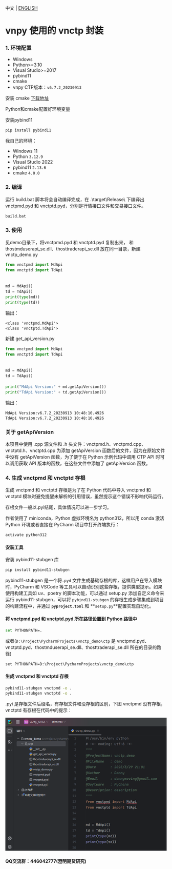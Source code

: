 中文 | [ENGLISH](README_EN.md)

# vnpy 使用的 vnctp 封装

### 1. 环境配置

- Windows
- Python>=3.10
- Visual Studio>=2017
- pybind11
- cmake
- vnpy CTP版本：`v6.7.2_20230913`

安装 cmake [下载地址](https://cmake.org/download/ )

Python和cmake配置好环境变量

安装pybind11

```bash
pip install pybind11
```

我自己的环境：

- Windows 11
- Python `3.12.9`
- Visual Studio 2022
- pybind11 `2.13.6`
- cmake `4.0.0`

### 2. 编译

运行 build.bat 脚本将会自动编译完成，在 .\target\Release\ 下编译出 vnctpmd.pyd 和 vnctptd.pyd，分别是行情接口文件和交易接口文件。

``` bash
build.bat
```

### 3. 使用

见demo目录下，将vnctpmd.pyd 和 vnctptd.pyd 复制出来， 和 thostmduserapi_se.dll、thosttraderapi_se.dll 放在同一目录，新建vnctp_demo.py

```python
from vnctpmd import MdApi
from vnctptd import TdApi


md = MdApi()
td = TdApi()
print(type(md))
print(type(td))
```

输出：

```
<class 'vnctpmd.MdApi'>
<class 'vnctptd.TdApi'>
```

新建 get_api_version.py

```python
from vnctpmd import MdApi
from vnctptd import TdApi


md = MdApi()
td = TdApi()

print("MdApi Version:" + md.getApiVersion())
print("TdApi Version:" + td.getApiVersion())
```

输出：

```
MdApi Version:v6.7.2_20230913 10:48:10.4926
TdApi Version:v6.7.2_20230913 10:48:10.4926
```

### 关于 getApiVersion

本项目中使用 .cpp 源文件和 .h 头文件：vnctpmd.h、vnctpmd.cpp、vnctptd.h、vnctptd.cpp 为添加 getApiVersion 函数后的文件，因为在原始文件中没有 getApiVersion 函数，为了便于在 Python 示例代码中调用 CTP API 时可以调用获取 API 版本的函数，在这些文件中添加了 getApiVersion 函数。

### 4. 生成 vnctpmd 和 vnctptd 存根

生成 vnctpmd 和 vnctptd 存根是为了在 Python 代码中导入 vnctpmd 和 vnctptd 模块时避免提醒未解析的引用错误，虽然提示这个错误不影响代码运行。

存根文件一般以.pyi结尾，具体情况可以进一步学习。

作者使用了 miniconda，Python 虚拟环境名为 python312，所以用 conda 激活 Python 环境或者直接在 PyCharm 项目中打开终端执行：

```bash
activate python312
```

#### 安装工具

安装 pybind11-stubgen 库

```bash
pip install pybind11-stubgen
```

pybind11-stubgen 是一个将`.pyd` 文件生成基础存根的库，这样用户在导入模块时，PyCharm 和 VSCode 等工具可以自动识别这些存根，提供类型提示。如果使用构建工具如 uv、poetry 的脚本功能，可以通过 setup.py 添加自定义命令来运行 pybind11-stubgen，可以将 `pybind11-stubgen` 的存根生成步骤集成到项目的构建流程中，并通过 **`pyproject.toml`** 和 **`setup.py`**配置实现自动化。

#### 将 vnctpmd.pyd 和 vnctptd.pyd 所在路径设置到 Python 路径中

```bash
set PYTHONPATH=.
```

或者(`D:\Project\PycharmProjects\vnctp_demo\ctp` 是 vnctpmd.pyd、vnctptd.pyd、thostmduserapi_se.dll、thosttraderapi_se.dll 所在的目录的路径)

```
set PYTHONPATH=D:\Project\PycharmProjects\vnctp_demo\ctp
```

#### 生成 vnctpmd 和 vnctptd 存根

```bash
pybind11-stubgen vnctpmd -o .
pybind11-stubgen vnctptd -o .
```

.pyi 是存根文件后缀名，有存根文件和没存根的区别，下图 vnctpmd 没有存根，vnctptd 有存根在代码中的提示：

![cungen](cungen.png)

#### QQ交流群：446042777(澄明期货研究)